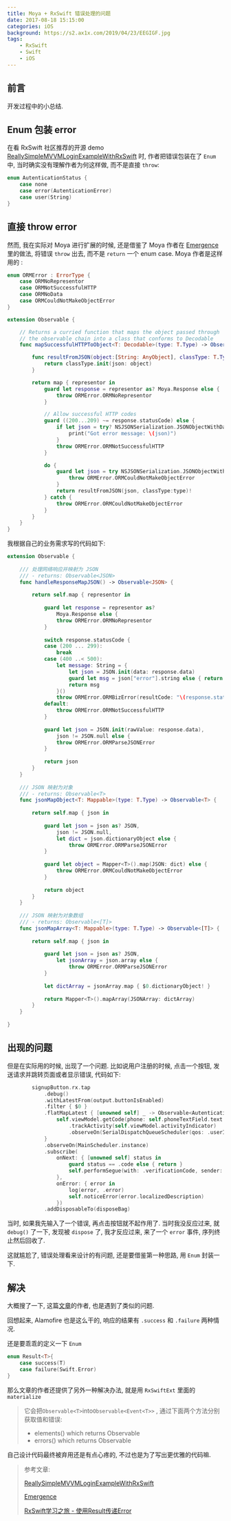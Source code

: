 ```yaml
---
title: Moya + RxSwift 错误处理的问题
date: 2017-08-18 15:15:00
categories: iOS
background: https://s2.ax1x.com/2019/04/23/EEGIGF.jpg
tags:
    - RxSwift
    - Swift
    - iOS
---
```


## 前言

开发过程中的小总结.

<!--more-->

## Enum 包装 error

在看 RxSwift 社区推荐的开源 demo [ReallySimpleMVVMLoginExampleWithRxSwift](https://github.com/carlosypunto/ReallySimpleMVVMLoginExampleWithRxSwift) 时, 作者把错误包装在了 `Enum` 中, 当时确实没有理解作者为何这样做, 而不是直接 `throw`:

```swift
enum AutenticationStatus {
    case none
    case error(AutenticationError)
    case user(String)
}
```

## 直接 throw error

然而, 我在实际对 Moya 进行扩展的时候, 还是借鉴了 Moya 作者在 [Emergence](https://github.com/artsy/Emergence/blob/master/Emergence/Contexts/Networking/Observable%2BNetworking.swift) 里的做法, 将错误 `throw` 出去, 而不是 `return` 一个 enum case. Moya 作者是这样用的 :

```swift
enum ORMError : ErrorType {
    case ORMNoRepresentor
    case ORMNotSuccessfulHTTP
    case ORMNoData
    case ORMCouldNotMakeObjectError
}

extension Observable {

    // Returns a curried function that maps the object passed through
    // the observable chain into a class that conforms to Decodable
    func mapSuccessfulHTTPToObject<T: Decodable>(type: T.Type) -> Observable<T> {

        func resultFromJSON(object:[String: AnyObject], classType: T.Type) -> T? {
            return classType.init(json: object)
        }

        return map { representor in
            guard let response = representor as? Moya.Response else {
                throw ORMError.ORMNoRepresentor
            }

            // Allow successful HTTP codes
            guard ((200...209) ~= response.statusCode) else {
                if let json = try? NSJSONSerialization.JSONObjectWithData(response.data, options: .AllowFragments) as? [String: AnyObject] {
                    print("Got error message: \(json)")
                }
                throw ORMError.ORMNotSuccessfulHTTP
            }

            do {
                guard let json = try NSJSONSerialization.JSONObjectWithData(response.data, options: .AllowFragments) as? [String: AnyObject] else {
                    throw ORMError.ORMCouldNotMakeObjectError
                }
                return resultFromJSON(json, classType:type)!
            } catch {
                throw ORMError.ORMCouldNotMakeObjectError
            }
        }
    }
}
```

 我根据自己的业务需求写的代码如下: 

```swift
extension Observable {
    
    /// 处理网络响应并映射为 JSON
    /// - returns: Observable<JSON>
    func handleResponseMapJSON() -> Observable<JSON> {
        
        return self.map { representor in
            
            guard let response = representor as? 
                Moya.Response else {
                throw ORMError.ORMNoRepresentor
            }
            
            switch response.statusCode {
            case (200 ... 299):
                break
            case (400 ..< 500):
                let message: String = {
                    let json = JSON.init(data: response.data)
                    guard let msg = json["error"].string else { return "" }
                    return msg
                }()
                throw ORMError.ORMBizError(resultCode: "\(response.statusCode)", resultMsg: message)
            default:
                throw ORMError.ORMNotSuccessfulHTTP
            }
            
            guard let json = JSON.init(rawValue: response.data),
                json != JSON.null else {
                throw ORMError.ORMParseJSONError
            }
            
            return json
        }
    }
    
    /// JSON 映射为对象
    /// - returns: Observable<T>
    func jsonMapObject<T: Mappable>(type: T.Type) -> Observable<T> {
        
        return self.map { json in
            
            guard let json = json as? JSON,
                json != JSON.null,
                let dict = json.dictionaryObject else {
                    throw ORMError.ORMParseJSONError
            }
            
            guard let object = Mapper<T>().map(JSON: dict) else {
                throw ORMError.ORMCouldNotMakeObjectError
            }
            
            return object
        }
    }
    
    /// JSON 映射为对象数组
    /// - returns: Observable<[T]>
    func jsonMapArray<T: Mappable>(type: T.Type) -> Observable<[T]> {
        
        return self.map { json in
            
            guard let json = json as? JSON,
                let jsonArray = json.array else {
                    throw ORMError.ORMParseJSONError
            }
            
            let dictArray = jsonArray.map { $0.dictionaryObject! }
            
            return Mapper<T>().mapArray(JSONArray: dictArray)
        }
    }
    
}
```

## 出现的问题

但是在实际用的时候, 出现了一个问题. 比如说用户注册的时候, 点击一个按钮, 发送请求并跳转页面或者显示错误, 代码如下:

```swift
		signupButton.rx.tap
            .debug()
            .withLatestFrom(output.buttonIsEnabled)
            .filter { $0 }
            .flatMapLatest { [unowned self] _ -> Observable<AutenticationStatus> in
                self.viewModel.getCode(phone: self.phoneTextField.text!, password: self.passwordTextField.text!)
                    .trackActivity(self.viewModel.activityIndicator)
                    .observeOn(SerialDispatchQueueScheduler(qos: .userInteractive))
            }
            .observeOn(MainScheduler.instance)
            .subscribe(
                onNext: { [unowned self] status in
                    guard status == .code else { return }
                    self.performSegue(with: .verificationCode, sender: nil)
                },
                onError: { error in
                    log(error, .error)
                    self.noticeError(error.localizedDescription)
                })
            .addDisposableTo(disposeBag)

```

当时, 如果我先输入了一个错误, 再点击按钮就不起作用了. 当时我没反应过来, 就 `debug()` 了一下, 发现被 `dispose` 了, 我才反应过来, 来了一个 `error` 事件, 序列终止然后回收了. 

这就尴尬了, 错误处理看来设计的有问题, 还是要借鉴第一种思路, 用 `Enum` 封装一下. 

## 解决

大概搜了一下, 这篇[文章](http://www.alonemonkey.com/2017/03/31/rxswift-part-nine/)的作者, 也是遇到了类似的问题.

回想起来, Alamofire 也是这么干的, 响应的结果有 `.success` 和 `.failure` 两种情况.

还是要乖乖的定义一下 `Enum`

```swift
enum Result<T>{
    case success(T)
    case failure(Swift.Error)
}
```

那么文章的作者还提供了另外一种解决办法, 就是用 `RxSwiftExt` 里面的 `materialize`

> 它会把`Observable<T>`into`Observable<Event<T>>` , 通过下面两个方法分别获取值和错误:
>
> - elements() which returns Observable
> - errors() which returns Observable

自己设计代码最终被弃用还是有点心疼的, 不过也是为了写出更优雅的代码嘛.

>参考文章:
>
>[ReallySimpleMVVMLoginExampleWithRxSwift](https://github.com/carlosypunto/ReallySimpleMVVMLoginExampleWithRxSwift) 
>
>[Emergence](https://github.com/artsy/Emergence/blob/master/Emergence/Contexts/Networking/Observable%2BNetworking.swift)
>
>[RxSwift学习之旅 - 使用Result传递Error](http://www.alonemonkey.com/2017/03/31/rxswift-part-nine/)



